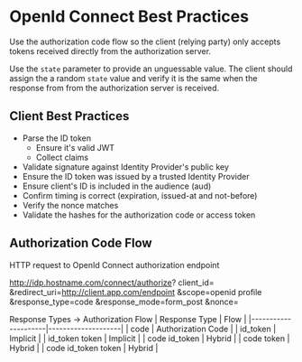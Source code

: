 # OpenId Connect Best Practices

Use the authorization code flow so the client (relying party) only accepts tokens received directly from the authorization server.

Use the `state` parameter to provide an unguessable value.  The client should assign the a random `state` value and verify it is the same when the response from from the authorization server is received.

## Client Best Practices

* Parse the ID token
  * Ensure it's valid JWT
  * Collect claims
* Validate signature against Identity Provider's public key
* Ensure the ID token was issued by a trusted Identity Provider
* Ensure client's ID is included in the audience (aud)
* Confirm timing is correct (expiration, issued-at and not-before)
* Verify the nonce matches
* Validate the hashes for the authorization code or access token

## Authorization Code Flow

HTTP request to OpenId Connect authorization endpoint

http://idp.hostname.com/connect/authorize?
client_id=<client-id>
&redirect_uri=http://client.app.com/endpoint
&scope=openid profile
&response_type=code
&response_mode=form_post
&nonce=<random-bytes>

Response Types -> Authorization Flow
| Response Type       | Flow               |
|---------------------|--------------------|
| code                | Authorization Code |
| id_token            | Implicit           |
| id_token token      | Implicit           |
| code id_token       | Hybrid             |
| code token          | Hybrid             |
| code id_token token | Hybrid             |